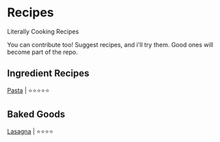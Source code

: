 # Recipes
Literally Cooking Recipes

You can contribute too! Suggest recipes, and i'll try them. Good ones will become part of the repo.

## Ingredient Recipes

[Pasta](/Pasta.md) | ⭐⭐⭐⭐⭐

## Baked Goods

[Lasagna](/Lasagna.md) | ⭐⭐⭐⭐
